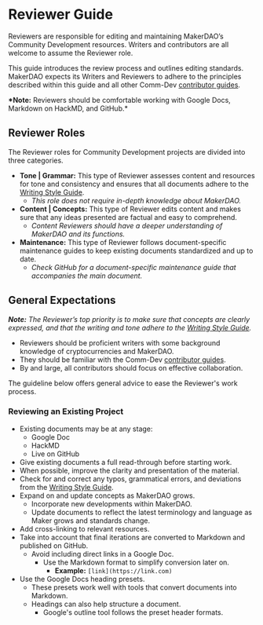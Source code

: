 # Reviewer Guide

Reviewers are responsible for editing and maintaining MakerDAO’s Community Development resources. Writers and contributors are all welcome to assume the Reviewer role.

This guide introduces the review process and outlines editing standards. MakerDAO expects its Writers and Reviewers to adhere to the principles described within this guide and all other Comm-Dev [contributor guides](https://github.com/ryancreatescopy/community/tree/203253ec20549aa3667729d5b12a0ee7c5834bde/contributing/readme.md).

**\*Note:** Reviewers should be comfortable working with Google Docs, Markdown on HackMD, and GitHub.\*

## Reviewer Roles

The Reviewer roles for Community Development projects are divided into three categories.

* **Tone \| Grammar:** This type of Reviewer assesses content and resources for tone and consistency and ensures that all documents adhere to the [Writing Style Guide](https://github.com/ryancreatescopy/community/tree/203253ec20549aa3667729d5b12a0ee7c5834bde/contributing/style-guide.md). 
  * _This role does not require in-depth knowledge about MakerDAO._
* **Content \| Concepts:** This type of Reviewer edits content and makes sure that any ideas presented are factual and easy to comprehend.
  * _Content Reviewers should have a deeper understanding of MakerDAO and its functions._
* **Maintenance:**  This type of Reviewer follows document-specific maintenance guides to keep existing documents standardized and up to date.
  * _Check GitHub for a document-specific maintenance guide that accompanies the main document._

## General Expectations

_**Note:**_ _The Reviewer’s top priority is to make sure that concepts are clearly expressed, and that the writing and tone adhere to the_ [_Writing Style Guide_](https://github.com/ryancreatescopy/community/tree/203253ec20549aa3667729d5b12a0ee7c5834bde/contributing/style-guide.md)_._

* Reviewers should be proficient writers with some background knowledge of cryptocurrencies and MakerDAO.
* They should be familiar with the Comm-Dev [contributor guides](https://github.com/ryancreatescopy/community/tree/203253ec20549aa3667729d5b12a0ee7c5834bde/contributing/readme.md).
* By and large, all contributors should focus on effective collaboration.

The guideline below offers general advice to ease the Reviewer's work process.

### Reviewing an Existing Project

* Existing documents may be at any stage:
  * Google Doc
  * HackMD
  * Live on GitHub
* Give existing documents a full read-through before starting work.
* When possible, improve the clarity and presentation of the material.
* Check for and correct any typos, grammatical errors, and deviations from the [Writing Style Guide](https://github.com/ryancreatescopy/community/tree/203253ec20549aa3667729d5b12a0ee7c5834bde/contributing/style-guide.md).
* Expand on and update concepts as MakerDAO grows.
  * Incorporate new developments within MakerDAO.
  * Update documents to reflect the latest terminology and language as Maker grows and standards change.
* Add cross-linking to relevant resources.
* Take into account that final iterations are converted to Markdown and published on GitHub.
  * Avoid including direct links in a Google Doc.
    * Use the Markdown format to simplify conversion later on.
      * **Example:** `[link](https://link.com)`
* Use the Google Docs heading presets.
  * These presets work well with tools that convert documents into Markdown. 
  * Headings can also help structure a document.
    * Google's outline tool follows the preset header formats.

